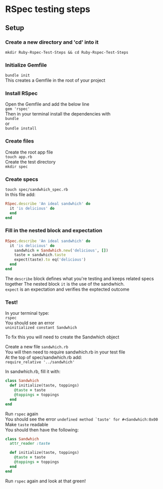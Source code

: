 # RSpec testing steps

## Setup

### Create a new directory and 'cd' into it
```mkdir Ruby-Rspec-Test-Steps && cd Ruby-Rspec-Test-Steps```

### Initialize Gemfile
```bundle init```  
This creates a Gemfile in the root of your project

### Install RSpec
Open the Gemfile and add the below line  
```gem 'rspec'```  
Then in your terminal install the dependencies with  
```bundle```  
or   
```bundle install```

### Create files
Create the root app file  
```touch app.rb```  
Create the test directory  
```mkdir spec```

### Create specs 
```touch spec/sandwhich_spec.rb```  
In this file add:  
```ruby
RSpec.describe 'An ideal sandwhich' do
  it 'is delicious' do
  end
end
```  

### Fill in the nested block and expectation
```ruby
RSpec.describe 'An ideal sandwhich' do
  it 'is delicious' do
    sandwhich = Sandwhich.new('delicious', [])
    taste = sandwhich.taste
    expect(taste).to eq('delicious')
  end
end
```

The ```describe``` block defines what you're testing and keeps related specs together
The nested block ```it``` is the use of the sandwhich.  
```expect``` is an expectation and verifies the exptected outcome

### Test! 
In your terminal type:  
```rspec```  
You should see an error  
```uninitialized constant Sandwhich```  

To fix this you will need to create the Sandwhich object  

Create a new file ```sandwhich.rb```  
You will then need to require sandwhich.rb in your test file  
At the top of spec/sandwhich.rb add:  
```require_relative '../sandwhich'```  

In sandwhich.rb, fill it with: 
```ruby
class Sandwhich
  def initialize(taste, toppings)
    @taste = taste
    @toppings = toppings
  end
end
```  

Run ```rspec``` again  
You should see the error ```undefined method `taste' for #<Sandwhich:0x00```  
Make ```taste``` readable  
You should then have the following: 
```ruby 
class Sandwhich
  attr_reader :taste

  def initialize(taste, toppings)
    @taste = taste
    @toppings = toppings
  end
end
```  

Run ```rspec``` again and look at that green!
